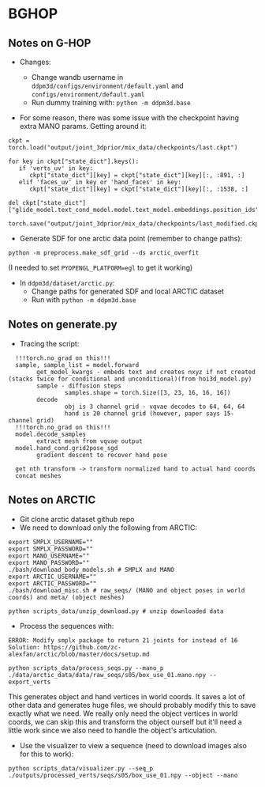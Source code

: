 # BGHOP

## Notes on G-HOP

- Changes:
  - Change wandb username in `ddpm3d/configs/environment/default.yaml` and `configs/environment/default.yaml`
  - Run dummy training with:
  `python -m ddpm3d.base`

- For some reason, there was some issue with the checkpoint having extra MANO params. Getting around it:
```
ckpt = torch.load("output/joint_3dprior/mix_data/checkpoints/last.ckpt")

for key in ckpt["state_dict"].keys():
   if 'verts_uv' in key:
      ckpt["state_dict"][key] = ckpt["state_dict"][key][:, :891, :]
   elif 'faces_uv' in key or 'hand_faces' in key:
      ckpt["state_dict"][key] = ckpt["state_dict"][key][:, :1538, :]

del ckpt["state_dict"]["glide_model.text_cond_model.model.text_model.embeddings.position_ids"]

torch.save("output/joint_3dprior/mix_data/checkpoints/last_modified.ckpt")
```

- Generate SDF for one arctic data point (remember to change paths):
```
python -m preprocess.make_sdf_grid --ds arctic_overfit
```
(I needed to set `PYOPENGL_PLATFORM=egl` to get it working)


- In `ddpm3d/dataset/arctic.py`:
  - Change paths for generated SDF and local ARCTIC dataset
  - Run with `python -m ddpm3d.base`

## Notes on generate.py

- Tracing the script:
```
  !!!torch.no_grad on this!!!
  sample, sample_list = model.forward
        get_model_kwargs - embeds text and creates nxyz if not created (stacks twice for conditional and unconditional)(from hoi3d_model.py)
        sample - diffusion steps
                samples.shape = torch.Size([3, 23, 16, 16, 16])
        decode
                obj is 3 channel grid - vqvae decodes to 64, 64, 64
                hand is 20 channel grid (however, paper says 15-channel grid)
  !!!torch.no_grad on this!!!
  model.decode_samples
        extract mesh from vqvae output
  model.hand_cond.grid2pose_sgd
        gradient descent to recover hand pose

  get nth transform -> transform normalized hand to actual hand coords
  concat meshes
```

## Notes on ARCTIC
- Git clone arctic dataset github repo
- We need to download only the following from ARCTIC:

```
export SMPLX_USERNAME=""
export SMPLX_PASSWORD=""
export MANO_USERNAME=""
export MANO_PASSWORD=""
./bash/download_body_models.sh # SMPLX and MANO
export ARCTIC_USERNAME=""
export ARCTIC_PASSWORD=""
./bash/download_misc.sh # raw_seqs/ (MANO and object poses in world coords) and meta/ (object meshes)

python scripts_data/unzip_download.py # unzip downloaded data
```

- Process the sequences with:
```
ERROR: Modify smplx package to return 21 joints for instead of 16
Solution: https://github.com/zc-alexfan/arctic/blob/master/docs/setup.md

python scripts_data/process_seqs.py --mano_p ./data/arctic_data/data/raw_seqs/s05/box_use_01.mano.npy --export_verts
```
This generates object and hand vertices in world coords. It saves a lot of other data and generates huge files, we should probably modify this to save exactly what we need. We really only need the object vertices in world coords, we can skip this and transform the object ourself but it'll need a little work since we also need to handle the object's articulation.

- Use the visualizer to view a sequence (need to download images also for this to work):
```
python scripts_data/visualizer.py --seq_p ./outputs/processed_verts/seqs/s05/box_use_01.npy --object --mano
```

